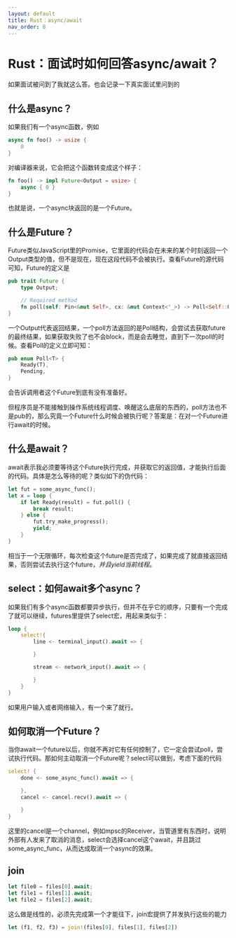 ```yaml
---
layout: default
title: Rust：async/await
nav_order: 8
---
```


# Rust：面试时如何回答async/await？

如果面试被问到了我就这么答。也会记录一下真实面试里问到的

## 什么是async？

如果我们有一个async函数，例如

```rust
async fn foo() -> usize {
    0
}
```

对编译器来说，它会把这个函数转变成这个样子：

```rust
fn foo() -> impl Future<Output = usize> {
    async { 0 }
}
```

也就是说，一个async块返回的是一个Future。

## 什么是Future？

Future类似JavaScript里的Promise，它里面的代码会在未来的某个时刻返回一个Output类型的值，但不是现在，现在这段代码不会被执行。查看Future的源代码可知，Future的定义是

```rust
pub trait Future {
    type Output;

    // Required method
    fn poll(self: Pin<&mut Self>, cx: &mut Context<'_>) -> Poll<Self::Output>;
}
```

一个Output代表返回结果，一个poll方法返回的是Poll结构，会尝试去获取future的最终结果，如果获取失败了也不会block，而是会去睡觉，直到下一次poll的时候。查看Poll的定义立即可知：

```rust
pub enum Poll<T> {
    Ready(T),
    Pending,
}
```

会告诉调用者这个Future到底有没有准备好。

但程序员是不能接触到操作系统线程调度、唤醒这么底层的东西的，poll方法也不是pub的，那么究竟一个Future什么时候会被执行呢？答案是：在对一个Future进行await的时候。

## 什么是await？

await表示我必须要等待这个Future执行完成，并获取它的返回值，才能执行后面的代码。具体是怎么等待的呢？类似如下的伪代码：

```rust
let fut = some_async_func();
let x = loop {
    if let Ready(result) = fut.poll() {
        break result;
    } else {
        fut.try_make_progress();
        yield;
    }
}
```

相当于一个无限循环，每次检查这个future是否完成了，如果完成了就直接返回结果，否则尝试去执行这个future，*并且yield当前线程*。

## select：如何await多个async？

如果我们有多个async函数都要异步执行，但并不在乎它的顺序，只要有一个完成了就可以继续，futures里提供了select宏，用起来类似于：

```rust
loop {
    select!{
        line <- terminal_input().await => {

        }

        stream <- network_input().await => {

        }
    }
}
```

如果用户输入或者网络输入，有一个来了就行。

## 如何取消一个Future？

当你await一个future以后，你就不再对它有任何控制了，它一定会尝试poll，尝试执行代码。那如何主动取消一个Future呢？select可以做到，考虑下面的代码

```rust
select! {
    done <- some_async_func().await => {

    },
    cancel <- cancel.recv().await => {

    }
}
```

这里的cancel是一个channel，例如mpsc的Receiver，当管道里有东西时，说明外部有人发来了取消的消息，select会选择cancel这个await，并且跳过some_async_func，从而达成取消一个async的效果。

## join

```rust
let file0 = files[0].await;
let file1 = files[1].await;
let file2 = files[2].await;
```

这么做是线性的，必须先完成第一个才能往下，join宏提供了并发执行这些的能力

```rust
let (f1, f2, f3) = join!(files[0], files[1], files[2])
```